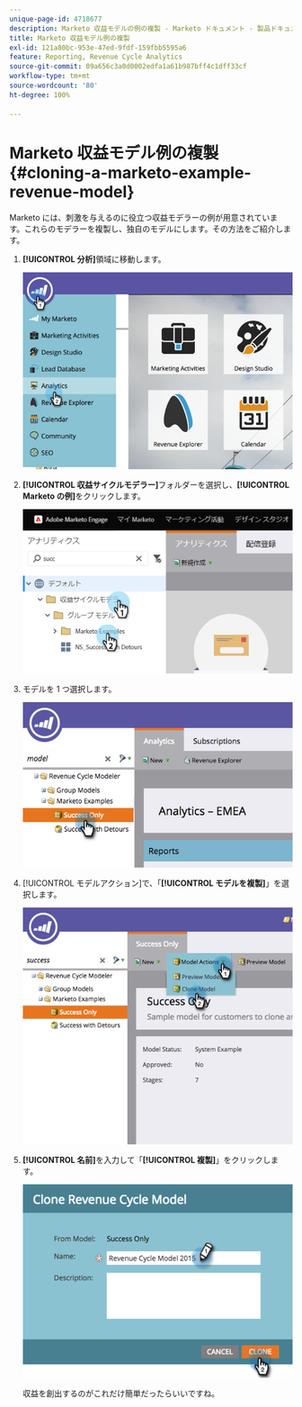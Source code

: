 ```yaml
---
unique-page-id: 4718677
description: Marketo 収益モデルの例の複製 - Marketo ドキュメント - 製品ドキュメント
title: Marketo 収益モデル例の複製
exl-id: 121a80bc-953e-47ed-9fdf-159fbb5595a6
feature: Reporting, Revenue Cycle Analytics
source-git-commit: 09a656c3a0d0002edfa1a61b987bff4c1dff33cf
workflow-type: tm+mt
source-wordcount: '80'
ht-degree: 100%

---
```


# Marketo 収益モデル例の複製 {#cloning-a-marketo-example-revenue-model}

Marketo には、刺激を与えるのに役立つ収益モデラーの例が用意されています。これらのモデラーを複製し、独自のモデルにします。その方法をご紹介します。

1. **[!UICONTROL 分析]**&#x200B;領域に移動します。

   ![](assets/image2015-4-27-17-3a37-3a30.png)

1. **[!UICONTROL 収益サイクルモデラー]**&#x200B;フォルダーを選択し、**[!UICONTROL Marketo の例]**&#x200B;をクリックします。

   ![](assets/image2015-4-27-17-3a11-3a39.png)

1. モデルを 1 つ選択します。

   ![](assets/image2015-4-27-17-3a33-3a11.png)

1. [!UICONTROL モデルアクション]で、「**[!UICONTROL モデルを複製]**」を選択します。

   ![](assets/image2015-4-27-17-3a18-3a29.png)

1. **[!UICONTROL 名前]**&#x200B;を入力して「**[!UICONTROL 複製]**」をクリックします。

   ![](assets/image2015-4-27-17-3a20-3a22.png)

   収益を創出するのがこれだけ簡単だったらいいですね。
